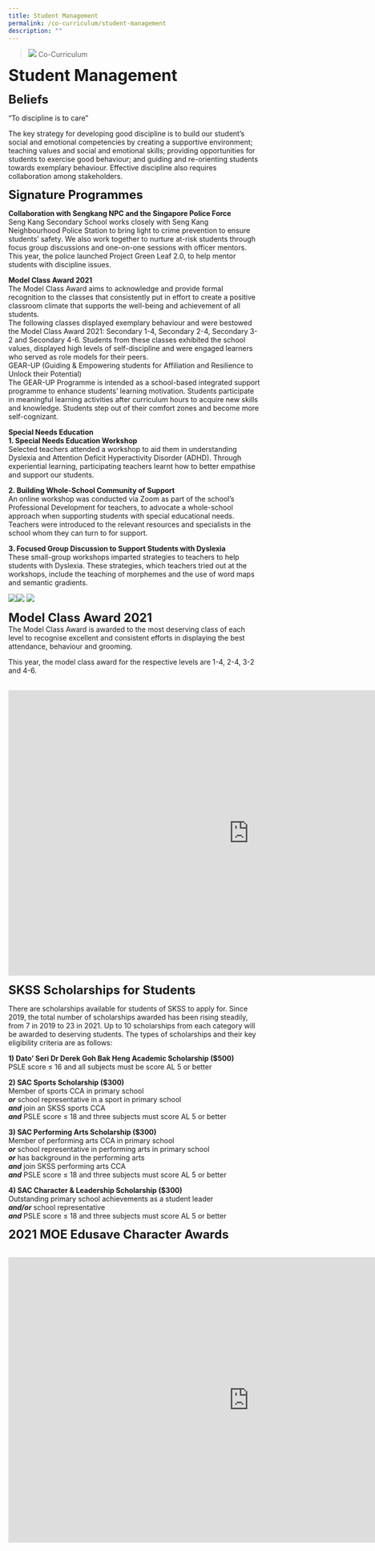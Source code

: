 ```yaml
---
title: Student Management
permalink: /co-curriculum/student-management
description: ""
---
```

>![](/images/About%20us.jpg)
>Co-Curriculum

**<font size="6">Student Management</font>**

**<font size="5">Beliefs</font>**

“To discipline is to care”

  

The key strategy for developing good discipline is to build our student’s social and emotional competencies by creating a supportive environment; teaching values and social and emotional skills; providing opportunities for students to exercise good behaviour; and guiding and re-orienting students towards exemplary behaviour. Effective discipline also requires collaboration among stakeholders.

  
**<font size="5">Signature Programmes</font>**

**Collaboration with Sengkang NPC and the Singapore Police Force**<br>
Seng Kang Secondary School works closely with Seng Kang Neighbourhood Police Station to bring light to crime prevention to ensure students’ safety. We also work together to nurture at-risk students through focus group discussions and one-on-one sessions with officer mentors. This year, the police launched Project Green Leaf 2.0, to help mentor students with discipline issues.&nbsp;  

  

**Model Class Award 2021**<br>
The Model Class Award aims to acknowledge and provide formal recognition to the classes that consistently put in effort to create a positive classroom climate that supports the well-being and achievement of all students.&nbsp;<br>
The following classes displayed exemplary behaviour and were bestowed the Model Class Award 2021: Secondary 1-4, Secondary 2-4, Secondary 3-2 and Secondary 4-6. Students from these classes exhibited the school values, displayed high levels of self-discipline and were engaged learners who served as role models for their peers.<br>
GEAR-UP (Guiding &amp; Empowering students for Affiliation and Resilience to Unlock their Potential)<br>
The GEAR-UP Programme is intended as a school-based integrated support programme to enhance students’ learning motivation. Students participate in meaningful learning activities after curriculum hours to acquire new skills and knowledge. Students step out of their comfort zones and become more self-cognizant.&nbsp;

**Special Needs Education**<br>
**1\. Special Needs Education Workshop**&nbsp;<br>
Selected teachers attended a workshop to aid them in understanding Dyslexia and Attention Deficit Hyperactivity Disorder (ADHD). Through experiential learning, participating teachers learnt how to better empathise and support our students.  
  
**2\. Building Whole-School Community of Support**<br>
An online workshop was conducted via Zoom as part of the school’s Professional Development for teachers, to advocate a whole-school approach when supporting students with special educational needs. Teachers were introduced to the relevant resources and specialists in the school whom they can turn to for support.

  

**3\. Focused Group Discussion to Support Students with Dyslexia**<br>
These small-group workshops imparted strategies to teachers to help students with Dyslexia. These strategies, which teachers tried out at the workshops, include the teaching of morphemes and the use of word maps and semantic gradients.

![](/images/Student%20Management/Student%20Management%201.png)![](/images/Student%20Management/Student%20Management%202.png)
![](/images/Student%20Management/Student%20Management%203.png)

**<font size="5">Model Class Award 2021</font>**<br>
The Model Class Award is awarded to the most deserving class of each level to recognise excellent and consistent efforts in displaying the best attendance, behaviour and grooming.  
  
This year, the model class award for the respective levels are 1-4, 2-4, 3-2 and 4-6.

<br>

<iframe src="https://docs.google.com/presentation/d/e/2PACX-1vSpFlsMD97w3Y7GNdKvstL3CUM7iUU2uQrpfYJ9mF5B8YlfbLnB7w7qecJw2IN6W2jg5F5eoh84Dvcw/embed?start=true&amp;loop=true&amp;delayms=5000" frameborder="0" width="960" height="569" allowfullscreen="true"></iframe>

<br>

**<font size="5">SKSS Scholarships for Students
</font>**

There are scholarships available for students of SKSS to apply for. Since 2019, the total number of scholarships awarded has been rising steadily, from 7 in 2019 to 23 in 2021. Up to 10 scholarships from each category will be awarded to deserving students. The types of scholarships and their key eligibility criteria are as follows:

  

**1) Dato’ Seri Dr Derek Goh Bak Heng Academic Scholarship ($500)**<br>
PSLE score ≤ 16 and all subjects must be score AL 5 or better

  

**2) SAC Sports Scholarship ($300)**&nbsp;<br>
Member of sports CCA in primary school&nbsp;<br>
_**or**_&nbsp;school representative in a sport in primary school<br>
_**and**_&nbsp;join an SKSS sports CCA<br>
**_and_**&nbsp;PSLE score ≤ 18 and three subjects must score AL 5 or better

  

**3) SAC Performing Arts Scholarship ($300)**&nbsp;<br>
Member of performing arts CCA in primary school<br>
**_or_**&nbsp;school representative in performing arts in primary school<br>
**_or_**&nbsp;has background in the performing arts&nbsp;<br>
**_and_**&nbsp;join SKSS performing arts CCA<br>
_**and**_&nbsp;PSLE score ≤ 18 and three subjects must score AL 5 or better

  

**4) SAC Character &amp; Leadership Scholarship ($300)**&nbsp;<br>
Outstanding primary school achievements as a student leader&nbsp;
<br>**_and/or_**&nbsp;school representative<br>
**_and_**&nbsp;PSLE score ≤ 18 and three subjects must score AL 5 or better

**<font size="5">2021 MOE Edusave Character Awards</font>**

<br>

<iframe allowfullscreen="true" height="569" width="960" frameborder="0" src="https://docs.google.com/presentation/d/e/2PACX-1vQoMhC__6D-PZcV7nbMOlV5IwrXowbzcX38WXcNXHdWKUtH4ANBLvQBG37smPe_M6e6OtlwumPP63Ym/embed?start=true&amp;loop=true&amp;delayms=5000"></iframe>

<br>